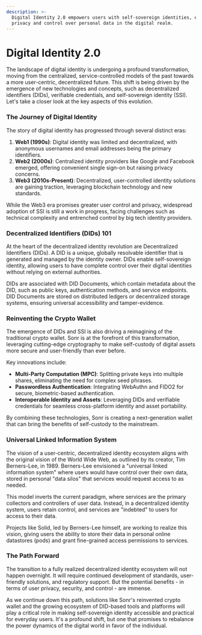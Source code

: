 ```yaml
---
description: >-
  Digital Identity 2.0 empowers users with self-sovereign identities, enhancing
  privacy and control over personal data in the digital realm.
---
```


# Digital Identity 2.0

The landscape of digital identity is undergoing a profound transformation, moving from the centralized, service-controlled models of the past towards a more user-centric, decentralized future. This shift is being driven by the emergence of new technologies and concepts, such as decentralized identifiers (DIDs), verifiable credentials, and self-sovereign identity (SSI). Let's take a closer look at the key aspects of this evolution.

### The Journey of Digital Identity

The story of digital identity has progressed through several distinct eras:

1. **Web1 (1990s)**: Digital identity was limited and decentralized, with anonymous usernames and email addresses being the primary identifiers.
2. **Web2 (2000s)**: Centralized identity providers like Google and Facebook emerged, offering convenient single sign-on but raising privacy concerns.
3. **Web3 (2010s-Present)**: Decentralized, user-controlled identity solutions are gaining traction, leveraging blockchain technology and new standards.

While the Web3 era promises greater user control and privacy, widespread adoption of SSI is still a work in progress, facing challenges such as technical complexity and entrenched control by big tech identity providers.

### Decentralized Identifiers (DIDs) 101

At the heart of the decentralized identity revolution are Decentralized Identifiers (DIDs). A DID is a unique, globally resolvable identifier that is generated and managed by the identity owner. DIDs enable self-sovereign identity, allowing users to have complete control over their digital identities without relying on external authorities.

DIDs are associated with DID Documents, which contain metadata about the DID, such as public keys, authentication methods, and service endpoints. DID Documents are stored on distributed ledgers or decentralized storage systems, ensuring universal accessibility and tamper-evidence.

### Reinventing the Crypto Wallet

The emergence of DIDs and SSI is also driving a reimagining of the traditional crypto wallet. Sonr is at the forefront of this transformation, leveraging cutting-edge cryptography to make self-custody of digital assets more secure and user-friendly than ever before.

Key innovations include:

* **Multi-Party Computation (MPC)**: Splitting private keys into multiple shares, eliminating the need for complex seed phrases.
* **Passwordless Authentication**: Integrating WebAuthn and FIDO2 for secure, biometric-based authentication.
* **Interoperable Identity and Assets**: Leveraging DIDs and verifiable credentials for seamless cross-platform identity and asset portability.

By combining these technologies, Sonr is creating a next-generation wallet that can bring the benefits of self-custody to the mainstream.

### Universal Linked Information System

The vision of a user-centric, decentralized identity ecosystem aligns with the original vision of the World Wide Web, as outlined by its creator, Tim Berners-Lee, in 1989. Berners-Lee envisioned a "universal linked information system" where users would have control over their own data, stored in personal "data silos" that services would request access to as needed.

This model inverts the current paradigm, where services are the primary collectors and controllers of user data. Instead, in a decentralized identity system, users retain control, and services are "indebted" to users for access to their data.

Projects like Solid, led by Berners-Lee himself, are working to realize this vision, giving users the ability to store their data in personal online datastores (pods) and grant fine-grained access permissions to services.

### The Path Forward

The transition to a fully realized decentralized identity ecosystem will not happen overnight. It will require continued development of standards, user-friendly solutions, and regulatory support. But the potential benefits - in terms of user privacy, security, and control - are immense.

As we continue down this path, solutions like Sonr's reinvented crypto wallet and the growing ecosystem of DID-based tools and platforms will play a critical role in making self-sovereign identity accessible and practical for everyday users. It's a profound shift, but one that promises to rebalance the power dynamics of the digital world in favor of the individual.
